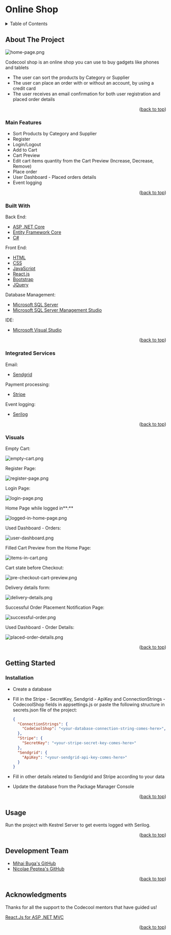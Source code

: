 <div id="top"></div>

# Online Shop

<!-- TABLE OF CONTENTS -->
<details>
  <summary>Table of Contents</summary>
  <ol>
    <li>
      <a href="#about-the-project">About The Project</a>
      <ul>
        <li><a href="#main-features">Main Features</a></li>
        <li><a href="#integrated-services">Integrated Services</a></li>
        <li><a href="#built-with">Built With</a></li>
        <li><a href="#visuals">Visuals</a></li>
      </ul>
    </li>
    <li>
      <a href="#getting-started">Getting Started</a>
      <ul>
        <li><a href="#installation">Installation</a></li>
      </ul>
    </li>
    <li><a href="#usage">Usage</a></li>
    <li><a href="#development-team">Development Team</a></li>
    <li><a href="#acknowledgments">Acknowledgments</a></li>
  </ol>
</details>



<!-- ABOUT THE PROJECT -->
## About The Project

![home-page.png][home-page]

Codecool shop is an online shop you can use to buy gadgets like phones and tablets

- The user can sort the products by Category or Supplier
- The user can place an order with or without an account, by using a credit card
- The user receives an email confirmation for both user registration and placed order details

<p align="right">(<a href="#top">back to top</a>)</p>


### Main Features

- Sort Products by Category and Supplier
- Register
- Login/Logout
- Add to Cart
- Cart Preview
- Edit cart items quantity from the Cart Preview (Increase, Decrease, Remove)
- Place order
- User Dashboard - Placed orders details
- Event logging

<p align="right">(<a href="#top">back to top</a>)</p>

### Built With

Back End:
* [ASP .NET Core][asp-net-core]
* [Entity Framework Core][ef-core]
* [C#][c#]

Front End:
* [HTML][html]
* [CSS][css]
* [JavaScript][js]
* [React.js][react]
* [Bootstrap][bootstrap]
* [JQuery][jquery]

Database Management:
* [Microsoft SQL Server][msql-server]
* [Microsoft SQL Server Management Studio][ssms]

IDE:
* [Microsoft Visual Studio][visual-studio]

<p align="right">(<a href="#top">back to top</a>)</p>


### Integrated Services

Email:
* [Sendgrid][sendgrid]

Payment processing:
* [Stripe][stripe]

Event logging:
* [Serilog][serilog]

<p align="right">(<a href="#top">back to top</a>)</p>

### Visuals

Empty Cart:

![empty-cart.png][empty-cart]

Register Page:

![register-page.png][register-page]

Login Page:

![login-page.png][login-page]

Home Page while logged in**:**

![logged-in-home-page.png][logged-in-home-page]

Used Dashboard - Orders:

![user-dashboard.png][user-dashboard]

Filled Cart Preview from the Home Page:

![items-in-cart.png][items-in-cart]

Cart state before Checkout:

![pre-checkout-cart-preview.png][pre-checkout-cart-preview]

Delivery details form:

![delivery-details.png][delivery-details]

Successful Order Placement Notification Page:

![successful-order.png][successful-order]

Used Dashboard - Order Details:

![placed-order-details.png][placed-order-details]

<p align="right">(<a href="#top">back to top</a>)</p>


<!-- GETTING STARTED -->
## Getting Started

### Installation

- Create a database
- Fill in the Stripe - SecretKey, Sendgrid - ApiKey and ConnectionStrings - CodecoolShop fields in appsettings.js or paste the following structure in secrets.json file of the project:
    
    ```json
    {
      "ConnectionStrings": {
        "CodeCoolShop": "<your-database-connection-string-comes-here>",
      },
      "Stripe": {
        "SecretKey": "<your-stripe-secret-key-comes-here>"
      },
      "Sendgrid": {
        "ApiKey": "<your-sendgrid-api-key-comes-here>"
      }
    }
    ```
    
- Fill in other details related to Sendgrid and Stripe according to your data
- Update the database from the Package Manager Console

<p align="right">(<a href="#top">back to top</a>)</p>



<!-- USAGE EXAMPLES -->
## Usage

Run the project with Kestrel Server to get events logged with Serilog.

<p align="right">(<a href="#top">back to top</a>)</p>


## Development Team

* [Mihai Buga's GitHub][mihai-buga]
* [Nicolae Peptea's GitHub][nicolae-peptea]

<p align="right">(<a href="#top">back to top</a>)</p>

<!-- ACKNOWLEDGMENTS -->
## Acknowledgments

Thanks for all the support to the Codecool mentors that have guided us!

[React.Js for ASP .NET MVC][react-net]

<p align="right">(<a href="#top">back to top</a>)</p>



<!-- MARKDOWN LINKS & IMAGES -->
[contributors-shield]: https://img.shields.io/github/contributors/othneildrew/Best-README-Template.svg?style=for-the-badge
[contributors-url]: https://github.com/mihaibuga/online-shop/graphs/contributors
[linkedin-shield]: https://img.shields.io/badge/-LinkedIn-black.svg?style=for-the-badge&logo=linkedin&colorB=555
[linkedin-url]: https://www.linkedin.com/in/mihai-buga

[asp-net-core]: https://dotnet.microsoft.com/en-us/learn/aspnet/what-is-aspnet-core
[ef-core]: https://docs.microsoft.com/en-us/ef/core/
[c#]: https://docs.microsoft.com/en-us/dotnet/csharp/
[html]: https://html.com/
[css]: https://www.w3.org/Style/CSS/Overview.en.html
[js]: https://www.javascript.com/
[react]: https://reactjs.org/
[react-net]: https://reactjs.net/
[bootstrap]: https://getbootstrap.com
[jquery]: https://jquery.com
[msql-server]: https://www.microsoft.com/en-us/sql-server/sql-server-2019
[ssms]: https://docs.microsoft.com/en-us/sql/ssms/download-sql-server-management-studio-ssms?view=sql-server-ver15
[visual-studio]: https://visualstudio.microsoft.com/

[mihai-buga]: https://github.com/mihaibuga
[nicolae-peptea]: https://github.com/Nicolae-Peptea

[sendgrid]: https://sendgrid.com/
[stripe]: https://stripe.com/
[serilog]: https://serilog.net/

[home-page]: https://res.cloudinary.com/dqwtm9fw1/image/upload/v1642429634/CodeCoolShop/home-page_hh7jfv.png
[empty-cart]: https://res.cloudinary.com/dqwtm9fw1/image/upload/v1642429623/CodeCoolShop/empty-cart_mjprbo.png
[register-page]: https://res.cloudinary.com/dqwtm9fw1/image/upload/v1642429634/CodeCoolShop/register-page_mmukdc.png
[login-page]: https://res.cloudinary.com/dqwtm9fw1/image/upload/v1642429633/CodeCoolShop/login-page_txknrt.png
[logged-in-home-page]: https://res.cloudinary.com/dqwtm9fw1/image/upload/v1642429634/CodeCoolShop/logged-in-home-page_xdem86.png
[user-dashboard]: https://res.cloudinary.com/dqwtm9fw1/image/upload/v1642429633/CodeCoolShop/user-dashboard_ulsy8e.png
[items-in-cart]: https://res.cloudinary.com/dqwtm9fw1/image/upload/v1642429634/CodeCoolShop/items-in-cart_ggelhm.png
[pre-checkout-cart-preview]: https://res.cloudinary.com/dqwtm9fw1/image/upload/v1642429633/CodeCoolShop/pre-checkout-cart-preview_zwezdv.png
[delivery-details]: https://res.cloudinary.com/dqwtm9fw1/image/upload/v1642429612/CodeCoolShop/delivery-details_mqbys6.png
[successful-order]: https://res.cloudinary.com/dqwtm9fw1/image/upload/v1642429634/CodeCoolShop/successful-order_ycmwbf.png
[placed-order-details]: https://res.cloudinary.com/dqwtm9fw1/image/upload/v1642429633/CodeCoolShop/placed-order-details_rm8xz0.png
